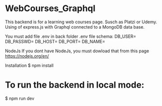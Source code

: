 # WebCourses_Graphql
This backend is for a learning web courses page. Susch as Platzi or Udemy.
Using of express.js with Graphql connected to a MongoDB data base.

You must add file .env in back folder .env file schema: DB_USER=
DB_PASSWD=
DB_HOST=
DB_PORT=
DB_NAME=

NodeJs If you dont have NodeJs, you must dowload that from this page https://nodejs.org/en/

Installation $ npm install

# To run the backend in local mode:
$ npm run dev
